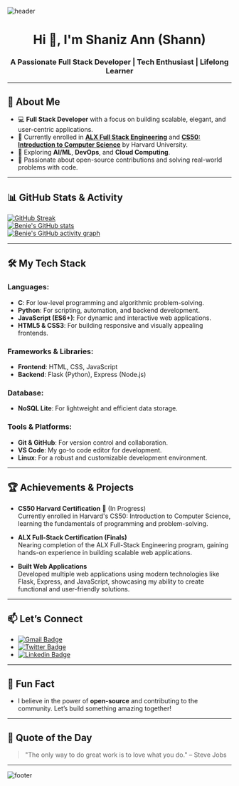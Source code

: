 <!---
Benie Shann/Benie Shann is a ✨ special ✨ repository because its `README.md` (this file) appears on your GitHub profile.
You can click the Preview link to take a look at your changes.
--->

![header](https://capsule-render.vercel.app/api?type=waving&color=timeGradient&height=300&section=header&text=Hi%20Everyone...&fontSize=90&animation=twinkling)

<h1 align="center">Hi 👋, I'm Shaniz Ann (Shann)</h1>
<h3 align="center">A Passionate Full Stack Developer | Tech Enthusiast | Lifelong Learner</h3>

---

## 🚀 **About Me**
- 💻 **Full Stack Developer** with a focus on building scalable, elegant, and user-centric applications.
- 🌱 Currently enrolled in **[ALX Full Stack Engineering](https://www.alxafrica.com/)** and **[CS50: Introduction to Computer Science](https://pll.harvard.edu/course/cs50-introduction-computer-science)** by Harvard University.
- 🔭 Exploring **AI/ML**, **DevOps**, and **Cloud Computing**.
- 🎯 Passionate about open-source contributions and solving real-world problems with code.

---

## 📊 **GitHub Stats & Activity**
[![GitHub Streak](https://streak-stats.demolab.com?user=BenieShanna&theme=tokyonight-duo&date_format=M%20j%5B%2C%20Y%5D&background=110B4C)](https://git.io/streak-stats)  
[![Benie's GitHub stats](https://github-readme-stats.vercel.app/api?username=BenieShann&show_icons=true&theme=radical)](https://github.com/anuraghazra/github-readme-stats)  
[![Benie's GitHub activity graph](https://github-readme-activity-graph.vercel.app/graph?username=BenieShann&theme=react-dark)](https://github.com/ashutosh00710/github-readme-activity-graph)  

---

## 🛠️ **My Tech Stack**
### **Languages:**
- **C**: For low-level programming and algorithmic problem-solving.
- **Python**: For scripting, automation, and backend development.
- **JavaScript (ES6+)**: For dynamic and interactive web applications.
- **HTML5 & CSS3**: For building responsive and visually appealing frontends.

### **Frameworks & Libraries:**
- **Frontend**: HTML, CSS, JavaScript  
- **Backend**: Flask (Python), Express (Node.js)  

### **Database:**
- **NoSQL Lite**: For lightweight and efficient data storage.

### **Tools & Platforms:**
- **Git & GitHub**: For version control and collaboration.
- **VS Code**: My go-to code editor for development.
- **Linux**: For a robust and customizable development environment.

---

## 🏆 **Achievements & Projects**
- **CS50 Harvard Certification** 🏅 (In Progress)  
  Currently enrolled in Harvard's CS50: Introduction to Computer Science, learning the fundamentals of programming and problem-solving.

- **ALX Full-Stack Certification (Finals)**  
  Nearing completion of the ALX Full-Stack Engineering program, gaining hands-on experience in building scalable web applications.

- **Built Web Applications**  
  Developed multiple web applications using modern technologies like Flask, Express, and JavaScript, showcasing my ability to create functional and user-friendly solutions.

---

## 📫 **Let’s Connect**
- [![Gmail Badge](https://img.shields.io/badge/-Benie%20Shann-e54448?style=flat&logo=Gmail&logoColor=white)](mailto:vingentz@gmail.com)
- [![Twitter Badge](https://img.shields.io/badge/-BSV_Shann-00acee?style=flat&logo=twitter&logoColor=white)](https://x.com/BSV_Shann)
- [![Linkedin Badge](https://img.shields.io/badge/-Shaniz%20Mumbua-blue?style=flat&logo=Linkedin&logoColor=white)](https://www.linkedin.com/in/shann-vana/)

---

## 🌟 **Fun Fact**
- I believe in the power of **open-source** and contributing to the community. Let’s build something amazing together!

---

## 🎯 **Quote of the Day**
> "The only way to do great work is to love what you do." – Steve Jobs

---

![footer](https://capsule-render.vercel.app/api?type=waving&color=timeGradient&height=150&section=footer&text=Keep%20Coding...&fontSize=40&animation=twinkling)
